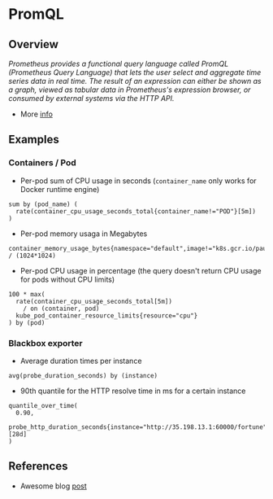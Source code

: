 # PromQL

## Overview

_Prometheus provides a functional query language called PromQL (Prometheus Query Language) that lets the user select and aggregate time series data in real time. The result of an expression can either be shown as a graph, viewed as tabular data in Prometheus's expression browser, or consumed by external systems via the HTTP API._

* More [info](https://prometheus.io/docs/prometheus/latest/querying/basics/)

## Examples

### Containers / Pod

* Per-pod sum of CPU usage in seconds (`container_name` only works for Docker runtime engine)
```
sum by (pod_name) (
  rate(container_cpu_usage_seconds_total{container_name!="POD"}[5m])
)
```

* Per-pod memory usaga in Megabytes
```
container_memory_usage_bytes{namespace="default",image!="k8s.gcr.io/pause:3.5",name!=""} / (1024*1024)
```

* Per-pod CPU usage in percentage (the query doesn't return CPU usage for pods without CPU limits)

```
100 * max(
  rate(container_cpu_usage_seconds_total[5m])
    / on (container, pod)
  kube_pod_container_resource_limits{resource="cpu"}
) by (pod)
```

### Blackbox exporter

* Average duration times per instance

```
avg(probe_duration_seconds) by (instance)
```

* 90th quantile for the HTTP resolve time in ms for a certain instance

```
quantile_over_time(
  0.90,
  probe_http_duration_seconds{instance="http://35.198.13.1:60000/fortune",phase="resolve"}[28d]
)
```

## References

* Awesome blog [post](https://blog.freshtracks.io/a-deep-dive-into-kubernetes-metrics-b190cc97f0f6)
